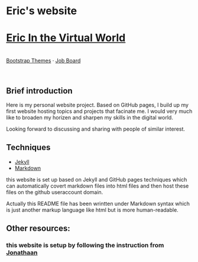 # Eric's website
<p align="center">
   <h1>
   <a href="https://trencyclopedia.github.io/"><strong>Eric In the Virtual World</strong></a>
   </h1>
   <br>
   <a href="https://themes.getbootstrap.com/">Bootstrap Themes</a>
   &middot;
   <a href="https://jobs.getbootstrap.com/">Job Board</a>
   <br>
</p>

<br>

## Brief introduction
Here is my personal website project. Based on GitHub pages, I build up my first website hosting topics and projects that facinate me. I would very much like to broaden my horizen and sharpen my skills in the digital world. 

Looking forward to discussing and sharing with people of similar interest.

## Techniques
- [Jekyll](https://jekyllrb.com/)
- [Markdown](https://daringfireball.net/projects/markdown/)

this website is set up based on Jekyll and GitHub pages techniques which can automatically covert markdown files into html files and then host these files on the github useraccount domain.

Actually this README file has been wrintten under Markdown syntax which is just another markup language like html but is more human-readable.

## Other resources:
### this website is setup by following the instruction from [Jonathaan](http://jmcglone.com/guides/github-pages/)
